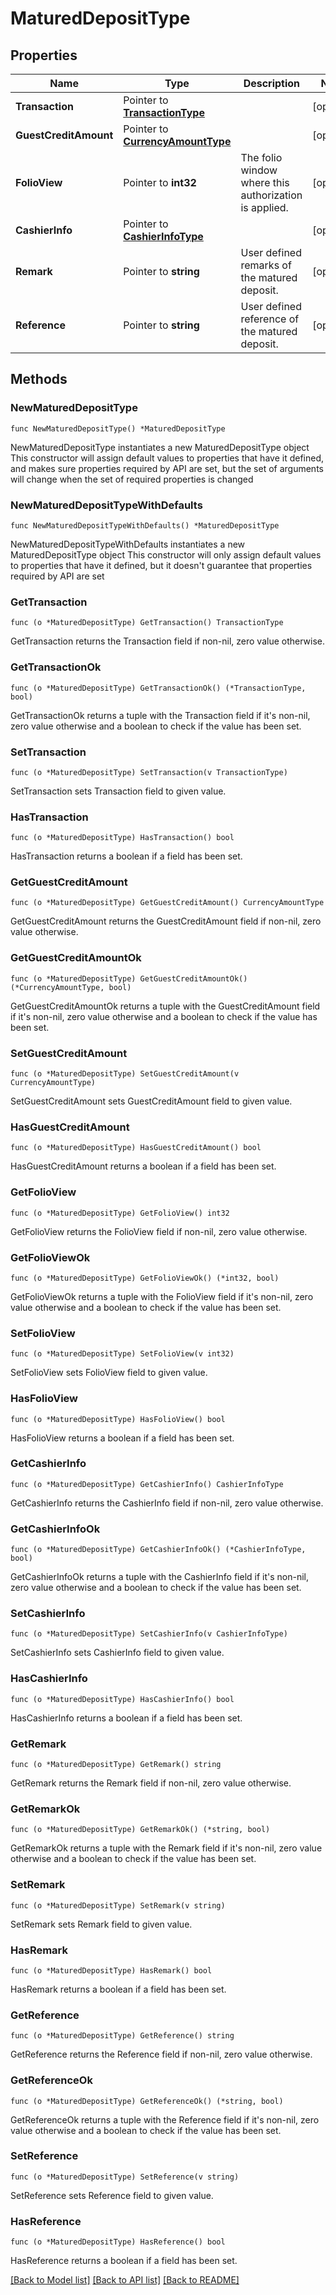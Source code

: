 # MaturedDepositType

## Properties

Name | Type | Description | Notes
------------ | ------------- | ------------- | -------------
**Transaction** | Pointer to [**TransactionType**](TransactionType.md) |  | [optional] 
**GuestCreditAmount** | Pointer to [**CurrencyAmountType**](CurrencyAmountType.md) |  | [optional] 
**FolioView** | Pointer to **int32** | The folio window where this authorization is applied. | [optional] 
**CashierInfo** | Pointer to [**CashierInfoType**](CashierInfoType.md) |  | [optional] 
**Remark** | Pointer to **string** | User defined remarks of the matured deposit. | [optional] 
**Reference** | Pointer to **string** | User defined reference of the matured deposit. | [optional] 

## Methods

### NewMaturedDepositType

`func NewMaturedDepositType() *MaturedDepositType`

NewMaturedDepositType instantiates a new MaturedDepositType object
This constructor will assign default values to properties that have it defined,
and makes sure properties required by API are set, but the set of arguments
will change when the set of required properties is changed

### NewMaturedDepositTypeWithDefaults

`func NewMaturedDepositTypeWithDefaults() *MaturedDepositType`

NewMaturedDepositTypeWithDefaults instantiates a new MaturedDepositType object
This constructor will only assign default values to properties that have it defined,
but it doesn't guarantee that properties required by API are set

### GetTransaction

`func (o *MaturedDepositType) GetTransaction() TransactionType`

GetTransaction returns the Transaction field if non-nil, zero value otherwise.

### GetTransactionOk

`func (o *MaturedDepositType) GetTransactionOk() (*TransactionType, bool)`

GetTransactionOk returns a tuple with the Transaction field if it's non-nil, zero value otherwise
and a boolean to check if the value has been set.

### SetTransaction

`func (o *MaturedDepositType) SetTransaction(v TransactionType)`

SetTransaction sets Transaction field to given value.

### HasTransaction

`func (o *MaturedDepositType) HasTransaction() bool`

HasTransaction returns a boolean if a field has been set.

### GetGuestCreditAmount

`func (o *MaturedDepositType) GetGuestCreditAmount() CurrencyAmountType`

GetGuestCreditAmount returns the GuestCreditAmount field if non-nil, zero value otherwise.

### GetGuestCreditAmountOk

`func (o *MaturedDepositType) GetGuestCreditAmountOk() (*CurrencyAmountType, bool)`

GetGuestCreditAmountOk returns a tuple with the GuestCreditAmount field if it's non-nil, zero value otherwise
and a boolean to check if the value has been set.

### SetGuestCreditAmount

`func (o *MaturedDepositType) SetGuestCreditAmount(v CurrencyAmountType)`

SetGuestCreditAmount sets GuestCreditAmount field to given value.

### HasGuestCreditAmount

`func (o *MaturedDepositType) HasGuestCreditAmount() bool`

HasGuestCreditAmount returns a boolean if a field has been set.

### GetFolioView

`func (o *MaturedDepositType) GetFolioView() int32`

GetFolioView returns the FolioView field if non-nil, zero value otherwise.

### GetFolioViewOk

`func (o *MaturedDepositType) GetFolioViewOk() (*int32, bool)`

GetFolioViewOk returns a tuple with the FolioView field if it's non-nil, zero value otherwise
and a boolean to check if the value has been set.

### SetFolioView

`func (o *MaturedDepositType) SetFolioView(v int32)`

SetFolioView sets FolioView field to given value.

### HasFolioView

`func (o *MaturedDepositType) HasFolioView() bool`

HasFolioView returns a boolean if a field has been set.

### GetCashierInfo

`func (o *MaturedDepositType) GetCashierInfo() CashierInfoType`

GetCashierInfo returns the CashierInfo field if non-nil, zero value otherwise.

### GetCashierInfoOk

`func (o *MaturedDepositType) GetCashierInfoOk() (*CashierInfoType, bool)`

GetCashierInfoOk returns a tuple with the CashierInfo field if it's non-nil, zero value otherwise
and a boolean to check if the value has been set.

### SetCashierInfo

`func (o *MaturedDepositType) SetCashierInfo(v CashierInfoType)`

SetCashierInfo sets CashierInfo field to given value.

### HasCashierInfo

`func (o *MaturedDepositType) HasCashierInfo() bool`

HasCashierInfo returns a boolean if a field has been set.

### GetRemark

`func (o *MaturedDepositType) GetRemark() string`

GetRemark returns the Remark field if non-nil, zero value otherwise.

### GetRemarkOk

`func (o *MaturedDepositType) GetRemarkOk() (*string, bool)`

GetRemarkOk returns a tuple with the Remark field if it's non-nil, zero value otherwise
and a boolean to check if the value has been set.

### SetRemark

`func (o *MaturedDepositType) SetRemark(v string)`

SetRemark sets Remark field to given value.

### HasRemark

`func (o *MaturedDepositType) HasRemark() bool`

HasRemark returns a boolean if a field has been set.

### GetReference

`func (o *MaturedDepositType) GetReference() string`

GetReference returns the Reference field if non-nil, zero value otherwise.

### GetReferenceOk

`func (o *MaturedDepositType) GetReferenceOk() (*string, bool)`

GetReferenceOk returns a tuple with the Reference field if it's non-nil, zero value otherwise
and a boolean to check if the value has been set.

### SetReference

`func (o *MaturedDepositType) SetReference(v string)`

SetReference sets Reference field to given value.

### HasReference

`func (o *MaturedDepositType) HasReference() bool`

HasReference returns a boolean if a field has been set.


[[Back to Model list]](../README.md#documentation-for-models) [[Back to API list]](../README.md#documentation-for-api-endpoints) [[Back to README]](../README.md)


